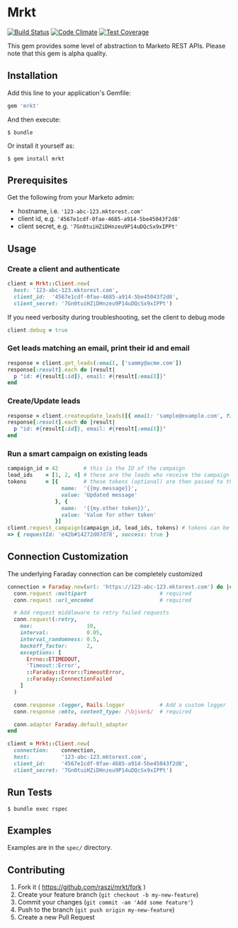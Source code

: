 # Mrkt

[![Build Status](https://secure.travis-ci.org/raszi/mrkt.png)](http://travis-ci.org/raszi/mrkt)
[![Code Climate](https://codeclimate.com/github/raszi/mrkt/badges/gpa.svg)](https://codeclimate.com/github/raszi/mrkt)
[![Test Coverage](https://codeclimate.com/github/raszi/mrkt/badges/coverage.svg)](https://codeclimate.com/github/raszi/mrkt)

This gem provides some level of abstraction to Marketo REST APIs. Please note that this gem is alpha quality. 


## Installation

Add this line to your application's Gemfile:

```ruby
gem 'mrkt'
```

And then execute:

    $ bundle

Or install it yourself as:

    $ gem install mrkt


## Prerequisites

Get the following from your Marketo admin:

* hostname, i.e. `'123-abc-123.mktorest.com'`
* client id, e.g. `'4567e1cdf-0fae-4685-a914-5be45043f2d8'`
* client secret, e.g. `'7Gn0tuiHZiDHnzeu9P14uDQcSx9xIPPt'`


## Usage

### Create a client and authenticate

```ruby
client = Mrkt::Client.new(
  host: '123-abc-123.mktorest.com', 
  client_id:  '4567e1cdf-0fae-4685-a914-5be45043f2d8', 
  client_secret: '7Gn0tuiHZiDHnzeu9P14uDQcSx9xIPPt')
```

If you need verbosity during troubleshooting, set the client to debug mode

```ruby
client.debug = true
```
### Get leads matching an email, print their id and email
    
```ruby
response = client.get_leads(:email, ['sammy@acme.com'])
response[:result].each do |result|
  p "id: #{result[:id]}, email: #{result[:email]}"
end
```

### Create/Update leads

```ruby
response = client.createupdate_leads([{ email: 'sample@example.com', firstName: 'John' }], lookup_field: :email)
response[:result].each do |result|
  p "id: #{result[:id]}, email: #{result[:email]}"
end
```

### Run a smart campaign on existing leads
```ruby
campaign_id = 42        # this is the ID of the campaign
lead_ids    = [1, 2, 4] # these are the leads who receive the campaign
tokens      = [{        # these tokens (optional) are then passed to the campaign
                 name:  '{{my.message}}',
                 value: 'Updated message'
               }, {
                 name:  '{{my.other token}}',
                 value: 'Value for other token'
               }]
client.request_campaign(campaign_id, lead_ids, tokens) # tokens can be omited
=> { requestId: 'e42b#14272d07d78', success: true }
```

## Connection Customization

The underlying Faraday connection can be completely customized

```ruby
connection = Faraday.new(url: 'https://123-abc-123.mktorest.com') do |conn|
  conn.request :multipart                       # required
  conn.request :url_encoded                     # required

  # Add request middleware to retry failed requests
  conn.request(:retry,
    max:                 10,
    interval:            0.05,
    interval_randomness: 0.5,
    backoff_factor:      2,
    exceptions: [
      Errno::ETIMEDOUT,
      'Timeout::Error',
      ::Faraday::Error::TimeoutError,
      ::Faraday::ConnectionFailed
    ]
  )

  conn.response :logger, Rails.logger           # Add a custom logger
  conn.response :mkto, content_type: /\bjson$/  # required

  conn.adapter Faraday.default_adapter
end

client = Mrkt::Client.new(
  connection:    connection,
  host:          '123-abc-123.mktorest.com',
  client_id:     '4567e1cdf-0fae-4685-a914-5be45043f2d8',
  client_secret: '7Gn0tuiHZiDHnzeu9P14uDQcSx9xIPPt')
```


## Run Tests

    $ bundle exec rspec


## Examples

Examples are in the `spec/` directory.


## Contributing

1. Fork it ( https://github.com/raszi/mrkt/fork )
2. Create your feature branch (`git checkout -b my-new-feature`)
3. Commit your changes (`git commit -am 'Add some feature'`)
4. Push to the branch (`git push origin my-new-feature`)
5. Create a new Pull Request
